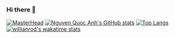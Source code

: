 ### Hi there 👋
[![MasterHead](https://user-images.githubusercontent.com/92631167/188479653-6bb5cece-66a3-47b3-ba3d-a1345acd5bda.png)](https://github.com/NigSol)
[![Nguyen Quoc Anh's GitHub stats](https://github-readme-stats.vercel.app/api?username=nigsol&count_private=true&show_icons=true&theme=dracula)](https://github.com/anuraghazra/github-readme-stats)
[![Top Langs](https://github-readme-stats.vercel.app/api/top-langs/?username=nigsol&layout=compact)](https://github.com/anuraghazra/github-readme-stats)
[![willianrod's wakatime stats](https://github-readme-stats.vercel.app/api/wakatime?username=nigsol)](https://github.com/anuraghazra/github-readme-stats)



<!--

**anhnq-git/anhnq-git** is a ✨ _special_ ✨ repository because its `README.md` (this file) appears on your GitHub profile.

Here are some ideas to get you started:

- 🔭 I’m currently working on ...
- 🌱 I’m currently learning ...
- 👯 I’m looking to collaborate on ...
- 🤔 I’m looking for help with ...
- 💬 Ask me about ...
- 📫 How to reach me: ...
- 😄 Pronouns: ...
- ⚡ Fun fact: ...
-->
